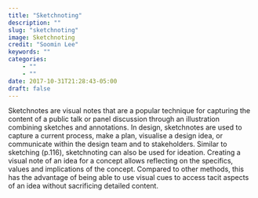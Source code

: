 ```yaml
---
title: "Sketchnoting"
description: ""
slug: "sketchnoting"
image: Sketchnoting
credit: "Soomin Lee"
keywords: ""
categories:
    - ""
    - ""
date: 2017-10-31T21:28:43-05:00
draft: false
---
```


Sketchnotes are visual notes that are a popular technique for capturing the content of a public talk or panel discussion through an illustration combining sketches and annotations. In design, sketchnotes are used to capture a current process, make a plan, visualise a design idea, or communicate within the design team and to stakeholders. Similar to sketching (p.116), sketchnoting can also be used for ideation. Creating a visual note of an idea for a concept allows reflecting on the specifics, values and implications of the concept. Compared to other methods, this has the advantage of being able to use visual cues to access tacit aspects of an idea without sacrificing detailed content.
